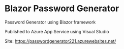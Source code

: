# Blazor Password Generator
Password Generator using Blazor framework

Published to Azure App Service using Visual Studio

Site: https://passwordgenerator221.azurewebsites.net/
